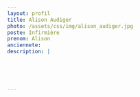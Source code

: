 ```yaml
---
layout: profil
title: Alison Audiger
photo: /assets/css/img/alison_audiger.jpg
poste: Infirmière
prenom: Alison
anciennete: 
description: |
 

  

  
---
```

